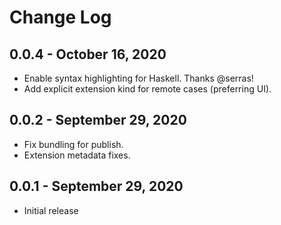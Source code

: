 # Change Log

## 0.0.4 - October 16, 2020
- Enable syntax highlighting for Haskell. Thanks @serras!
- Add explicit extension kind for remote cases (preferring UI).

## 0.0.2 - September 29, 2020
- Fix bundling for publish.
- Extension metadata fixes.

## 0.0.1 - September 29, 2020
- Initial release